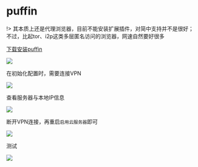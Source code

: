 # puffin

!> 其本质上还是代理浏览器，目前不能安装扩展插件，对简中支持并不是很好；不过，比起tor、i2p这类多层匿名访问的浏览器，网速自然要好很多

[下载安装puffin](https://www.puffinbrowser.com/)

![](https://i.postimg.cc/13pwJbdn/2018-06-08-121528.png)

在初始化配置时，需要连接VPN

![](https://i.postimg.cc/B6wKj3jy/2018-06-08-123200.png)

查看服务器与本地IP信息

![](https://i.postimg.cc/d0skn3dp/2018-06-08-123524.png)

断开VPN连接，再重启`启用云服务器`即可

![](https://i.postimg.cc/kDPDSgqj/2018-06-08-123758.png)

测试

![](https://i.postimg.cc/3xBFFdW0/2018-06-08-124837.png)


